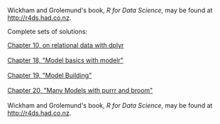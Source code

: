 Wickham and Grolemund's book, *R for Data Science*, may be found at <http://r4ds.had.co.nz>.

Complete sets of solutions:

[Chapter 10, on relational data with dplyr](https://stuartbarnum.github.io/R-for-Data-Science/Relational_Data_Exercises.html) <br> 
<br>
[Chapter 18, "Model basics with modelr"](https://stuartbarnum.github.io/R-for-Data-Science/Model_Basics_with_modelr.html)  <br>
<br>
[Chapter 19, "Model Building"](https://stuartbarnum.github.io/R-for-Data-Science/Model_Building.html) <br>
<br>
[Chapter 20, "Many Models with purrr and broom"](https://stuartbarnum.github.io/R-for-Data-Science/Many_Models_with_purrr_and_broom.html) <br>
<br>
Wickham and Grolemund's book, *R for Data Science*, may be found at <http://r4ds.had.co.nz>.
